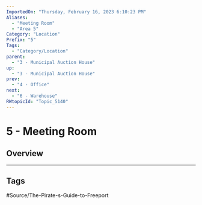 ```yaml
---
ImportedOn: "Thursday, February 16, 2023 6:10:23 PM"
Aliases:
  - "Meeting Room"
  - "Area 5"
Category: "Location"
Prefix: "5"
Tags:
  - "Category/Location"
parent:
  - "3 - Municipal Auction House"
up:
  - "3 - Municipal Auction House"
prev:
  - "4 - Office"
next:
  - "6 - Warehouse"
RWtopicId: "Topic_5140"
---
```

# 5 - Meeting Room
## Overview

---
## Tags
#Source/The-Pirate-s-Guide-to-Freeport

